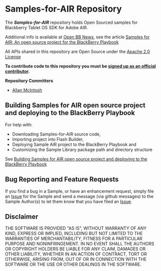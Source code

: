 # Samples-for-AIR Repository 

The _**Samples-for-AIR**_ repository holds Open Sourced samples for Blackberry Tablet OS SDK for Adobe AIR.

Additional info is available at [Open BB News](http://openbbnews.wordpress.com), see the article [Samples for AIR: An open source project for the BlackBerry Playbook](http://openbbnews.wordpress.com/2011/11/19/samples-for-air/)


All APIs shared in this repository are Open Source under the  [Apache 2.0 License](http://www.apache.org/licenses/LICENSE-2.0.html)


**To contribute code to this repository you must be [signed up as an official contributor](http://blackberry.github.com/howToContribute.html).**


**Repository Committers** 

* [Allan McIntosh](https://github.com/almcintosh)

## Building Samples for AIR open source project and deploying to the BlackBerry Playbook

For help with: 

* Downloading Samples-for-AIR source code,
* Importing project into Flash Builder,
* Deploying Sample AIR project to the BlackBerry Playbook and
* Customizing the Sample Library package path and directory structure

See [Building Samples for AIR open source project and deploying to the BlackBerry Playbook](http://openbbnews.wordpress.com/2011/11/21/samples-for-air-howto/)


## Bug Reporting and Feature Requests

If you find a bug in a Sample, or have an enhancement request, simply file an [Issue](https://github.com/blackberry/Samples-for-AIR/issues) for the Sample and send a message (via github messages) to the Sample Author(s) to let them know that you have filed an [Issue](https://github.com/blackberry/Samples-for-AIR/issues).

## Disclaimer

THE SOFTWARE IS PROVIDED "AS IS", WITHOUT WARRANTY OF ANY KIND, EXPRESS OR IMPLIED, INCLUDING BUT NOT LIMITED TO THE WARRANTIES OF MERCHANTABILITY, FITNESS FOR A PARTICULAR PURPOSE AND NONINFRINGEMENT. IN NO EVENT SHALL THE AUTHORS OR COPYRIGHT HOLDERS BE LIABLE FOR ANY CLAIM, DAMAGES OR OTHER LIABILITY, WHETHER IN AN ACTION OF CONTRACT, TORT OR OTHERWISE, ARISING FROM, OUT OF OR IN CONNECTION WITH THE SOFTWARE OR THE USE OR OTHER DEALINGS IN THE SOFTWARE.

